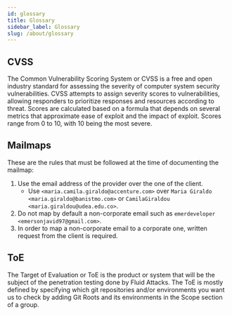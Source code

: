 ```yaml
---
id: glossary
title: Glossary
sidebar_label: Glossary
slug: /about/glossary
---
```


## CVSS

The Common Vulnerability Scoring System or CVSS
is a free and open industry standard
for assessing the severity
of computer system security vulnerabilities.
CVSS attempts to assign
severity scores to vulnerabilities,
allowing responders to prioritize responses
and resources according to threat.
Scores are calculated based on a formula that
depends on several metrics
that approximate ease of exploit
and the impact of exploit.
Scores range from 0 to 10,
with 10 being the most severe.

## Mailmaps

These are the rules
that must be followed
at the time of
documenting the mailmap:

1. Use the email address
  of the provider
  over the one
  of the client.
    - Use `<maria.camila.giraldo@accenture.com>`
      over `Maria Giraldo` `<maria.giraldo@banistmo.com>`
      or `CamilaGiraldou` `<maria.giraldou@udea.edu.co>`.
1. Do not map by default
  a non-corporate email
  such as
  `emerdeveloper <emersonjavid97@gmail.com>`.
1. In order to map
  a non-corporate email
  to a corporate one,
  written request
  from the client
  is required.
## ToE

The Target of Evaluation or ToE
is the product or system
that will be the subject
of the penetration testing
done by Fluid Attacks.
The ToE is mostly defined by specifying
which git repositories and/or environments
you want us to check
by adding Git Roots
and its environments
in the Scope section of a group.
